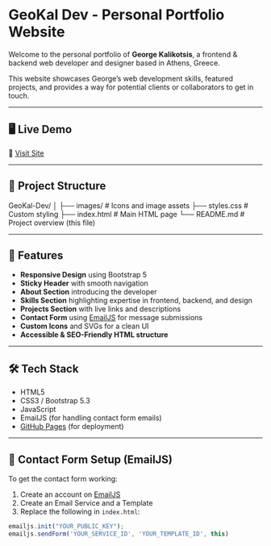 # GeoKal Dev - Personal Portfolio Website

Welcome to the personal portfolio of **George Kalikotsis**, a frontend & backend web developer and designer based in Athens, Greece.

This website showcases George’s web development skills, featured projects, and provides a way for potential clients or collaborators to get in touch.

---

## 🖥️ Live Demo

🔗 [Visit Site](https://geokal21.github.io/)

---

## 📂 Project Structure

GeoKal-Dev/
│
├── images/ # Icons and image assets
├── styles.css # Custom styling
├── index.html # Main HTML page
└── README.md # Project overview (this file)


---

## 🚀 Features

- **Responsive Design** using Bootstrap 5
- **Sticky Header** with smooth navigation
- **About Section** introducing the developer
- **Skills Section** highlighting expertise in frontend, backend, and design
- **Projects Section** with live links and descriptions
- **Contact Form** using [EmailJS](https://www.emailjs.com/) for message submissions
- **Custom Icons** and SVGs for a clean UI
- **Accessible & SEO-Friendly HTML structure**

---

## 🛠️ Tech Stack

- HTML5
- CSS3 / Bootstrap 5.3
- JavaScript
- EmailJS (for handling contact form emails)
- [GitHub Pages](https://pages.github.com/) (for deployment)

---

## 📧 Contact Form Setup (EmailJS)

To get the contact form working:

1. Create an account on [EmailJS](https://www.emailjs.com/)
2. Create an Email Service and a Template
3. Replace the following in `index.html`:

```js
emailjs.init("YOUR_PUBLIC_KEY");
emailjs.sendForm('YOUR_SERVICE_ID', 'YOUR_TEMPLATE_ID', this)

